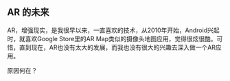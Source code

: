 
## AR 的未来

AR，增强现实，是我很早以来，一直喜欢的技术，从2010年开始，Android兴起时，就喜欢Google Store里的AR Map类似的摄像头地图应用，觉得很炫很酷。可惜，直到现在，AR也没有太大的发展，而我也没有很大的兴趣去深入做一个AR应用。

原因何在？

